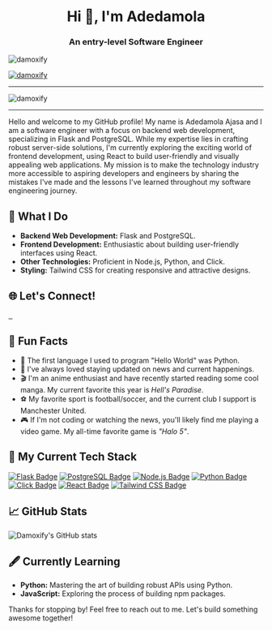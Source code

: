 <h1 align="center">Hi 👋, I'm Adedamola</h1>
<h3 align="center">An entry-level Software Engineer </h3>

<p align="left"> <img src="https://komarev.com/ghpvc/?username=damoxify&label=Profile%20views&color=0e75b6&style=flat" alt="damoxify" /> </p>

<p align="left"> <a href="https://github.com/ryo-ma/github-profile-trophy"><img src="https://github-profile-trophy.vercel.app/?username=damoxify&theme=onedark" alt="damoxify" /></a> </p>

---

<p><img align="center" src="https://github-readme-stats.vercel.app/api/top-langs?username=damoxify&show_icons=true&locale=en&layout=compact&theme=onedark" alt="damoxify" /></p>


---

Hello and welcome to my GitHub profile! My name is Adedamola Ajasa and I am a software engineer with a focus on backend web development, specializing in Flask and PostgreSQL. While my expertise lies in crafting robust server-side solutions, I'm currently exploring the exciting world of frontend development, using React to build user-friendly and visually appealing web applications. My mission is to make the technology industry more accessible to aspiring developers and engineers by sharing the mistakes I've made and the lessons I've learned throughout my software engineering journey.


## 🚀 What I Do

- **Backend Web Development:** Flask and PostgreSQL.
- **Frontend Development:** Enthusiastic about building user-friendly interfaces using React.
- **Other Technologies:** Proficient in Node.js, Python, and Click.
- **Styling:** Tailwind CSS for creating responsive and attractive designs.

## 🌐 Let's Connect!

<a href="https://www.linkedin.com/in/yourusername/">
  <img src="https://img.shields.io/badge/LinkedIn-0077B5?style=for-the-badge&logo=linkedin&logoColor=white" alt="" />
</a>
<a href="https://twitter.com/yourusername">
  <img src="https://img.shields.io/badge/Twitter-1DA1F2?style=for-the-badge&logo=twitter&logoColor=white" alt="" />
</a>
<a href="https://mailto:azeemajasa@gmail.com">
  <img src="https://img.shields.io/badge/Gmail-D14836?style=for-the-badge&logo=gmail&logoColor=white" alt="" />
</a>




## 🎉 Fun Facts

- 🐍 The first language I used to program "Hello World" was Python.
- 📰 I've always loved staying updated on news and current happenings.
- 🎬 I'm an anime enthusiast and have recently started reading some cool manga. My current favorite this year is *Hell's Paradise*.
- ⚽ My favorite sport is football/soccer, and the current club I support is Manchester United.
- 🎮 If I'm not coding or watching the news, you'll likely find me playing a video game. My all-time favorite game is *"Halo 5"*.



## 🔨 My Current Tech Stack

[![Flask Badge](https://img.shields.io/badge/Flask-000000?style=for-the-badge&logo=flask&logoColor=white)](https://flask.palletsprojects.com/)
[![PostgreSQL Badge](https://img.shields.io/badge/PostgreSQL-336791?style=for-the-badge&logo=postgresql&logoColor=white)](https://www.postgresql.org/)
[![Node.js Badge](https://img.shields.io/badge/Node.js-339933?style=for-the-badge&logo=node.js&logoColor=white)](https://nodejs.org/)
[![Python Badge](https://img.shields.io/badge/Python-3776AB?style=for-the-badge&logo=python&logoColor=white)](https://www.python.org/)
[![Click Badge](https://img.shields.io/badge/Click-000000?style=for-the-badge&logo=click&logoColor=white)](https://click.palletsprojects.com/)
[![React Badge](https://img.shields.io/badge/React-20232A?style=for-the-badge&logo=react&logoColor=61DAFB)](https://reactjs.org/)
[![Tailwind CSS Badge](https://img.shields.io/badge/Tailwind_CSS-38B2AC?style=for-the-badge&logo=tailwind-css&logoColor=white)](https://tailwindcss.com/)




## 📈 GitHub Stats

![Damoxify's GitHub stats](https://github-readme-stats.vercel.app/api?username=damoxify&show_icons=true&theme=radical)



## 🖋️ Currently Learning

- **Python:** Mastering the art of building robust APIs using Python.
- **JavaScript:**  Exploring the process of building npm packages.


Thanks for stopping by! Feel free to reach out to me. Let's build something awesome together!
